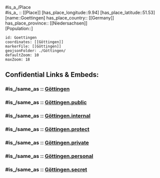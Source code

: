 ﻿---
confidential: public
isDeleted: false
location:
- 51.53
- 9.94
mapmarker: city
mapzoom:
- 7
- 12
SpocWebEntityId: 30678
tags:
- geo/City
type: City
---

#is_a_/Place  
#is_a_ :: [[Place]] 
[has_place_longitude::9.94] 
[has_place_latitude::51.53] 
[name::Goettingen] 
has_place_country:: [[Germany]]  
has_place_province:: [[Niedersachsen]]  
[Population::] 



```leaflet
id: Goettingen
coordinates: [[Göttingen]] 
markerFile: [[Göttingen]] 
geojsonFolder: ./Göttingen/
defaultZoom: 10 
maxZoom: 18
```


## Confidential Links & Embeds: 

### #is_/same_as :: [Göttingen](/_Standards/Earth/Continent/Europe/Europe~Central/Germany/Germany~West/Niedersachsen/counties~Niedersachsen/Göttingen.md) 

### #is_/same_as :: [Göttingen.public](/_public/Earth/Continent/Europe/Europe~Central/Germany/Germany~West/Niedersachsen/counties~Niedersachsen/Göttingen.public.md) 

### #is_/same_as :: [Göttingen.internal](/_internal/Earth/Continent/Europe/Europe~Central/Germany/Germany~West/Niedersachsen/counties~Niedersachsen/Göttingen.internal.md) 

### #is_/same_as :: [Göttingen.protect](/_protect/Earth/Continent/Europe/Europe~Central/Germany/Germany~West/Niedersachsen/counties~Niedersachsen/Göttingen.protect.md) 

### #is_/same_as :: [Göttingen.private](/_private/Earth/Continent/Europe/Europe~Central/Germany/Germany~West/Niedersachsen/counties~Niedersachsen/Göttingen.private.md) 

### #is_/same_as :: [Göttingen.personal](/_personal/Earth/Continent/Europe/Europe~Central/Germany/Germany~West/Niedersachsen/counties~Niedersachsen/Göttingen.personal.md) 

### #is_/same_as :: [Göttingen.secret](/_secret/Earth/Continent/Europe/Europe~Central/Germany/Germany~West/Niedersachsen/counties~Niedersachsen/Göttingen.secret.md)

